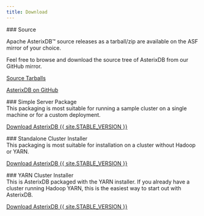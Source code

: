```yaml
---
title: Download
---
```


<div class="row">
<div class="col-md-6" markdown="1">
### Source
</div>
</div>
<div class="row">
<div class="col-md-6" markdown="1">

Apache AsterixDB&trade; source releases as a tarball/zip are available on the ASF mirror of your choice.

Feel free to browse and download the source tree of AsterixDB from our GitHub mirror.

</div>
<div class="col-md-6" markdown="1">

<p><a class="btn btn-md btn-info" href="https://www.apache.org/dyn/closer.cgi/asterixdb" role="button">Source Tarballs <i class="fa fa-download fa-lg"></i></a></p>
<p><a class="btn btn-md btn-info" href="https://github.com/apache/asterixdb" role="button">AsterixDB on GitHub <i class="fa fa-github fa-lg"></i></a></p>

</div>
</div>

<div class="row">

<div class="col-md-6" markdown="1">
### Simple Server Package


</div>
</div>

<div class="row">

<div class="col-md-6" markdown="1">
This packaging is most suitable for running a sample cluster on a single machine or for a custom deployment.
</div>

<div class="col-md-6" markdown="1">

<p><a class="btn btn-md btn-success" href="{{ site.STABLE_NCSERVICE_URL }}" role="button">Download AsterixDB {{ site.STABLE_VERSION }} <i class="fa fa-download fa-lg"></i> </a></p>

</div>

</div>


<div class="row">

<div class="col-md-6" markdown="1">
### Standalone Cluster Installer


</div>
</div>

<div class="row">

<div class="col-md-6" markdown="1">
This packaging is most suitable for installation on a cluster without Hadoop or YARN.
</div>

<div class="col-md-6" markdown="1">

<p><a class="btn btn-md btn-success" href="{{ site.STABLE_DOWNLOAD_URL }}" role="button">Download AsterixDB {{ site.STABLE_VERSION }} <i class="fa fa-download fa-lg"></i> </a></p>

</div>

</div>


<div class="row">


<div class="col-md-6" markdown="1">
### YARN Cluster Installer


</div>
</div>

<div class="row">

<div class="col-md-6" markdown="1">
This is AsterixDB packaged with the YARN installer. If you already have a cluster running Hadoop YARN, this is the easiest way to start out with AsterixDB.
</div>

<div class="col-md-6" markdown="1">

<p><a class="btn btn-md btn-success" href="{{ site.STABLE_YARN_URL }}" role="button">Download AsterixDB {{ site.STABLE_VERSION }} <i class="fa fa-download fa-lg"></i> </a></p>

</div>

</div>
